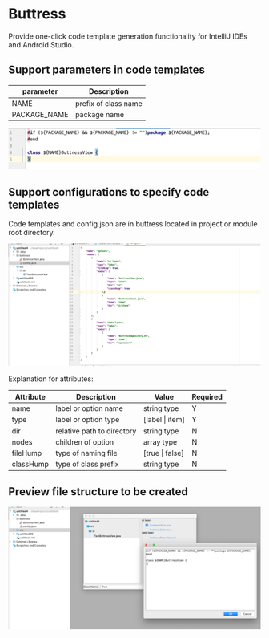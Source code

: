 # Buttress
Provide one-click code template generation functionality for IntelliJ IDEs and Android Studio.

## Support parameters in code templates

| parameter    | Description          |
|--------------|----------------------|
| NAME         | prefix of class name |
| PACKAGE_NAME | package name         |


![](snapshots/vlt.png)

## Support configurations to specify code templates
Code templates and config.json are in buttress located in project or module root directory.

![](snapshots/config.png)


Explanation for attributes:

| Attribute | Description                | Value               | Required |
|-----------|----------------------------|---------------------|----------|
| name      | label or option name       | string type         | Y        |
| type      | label or option type       | [label &#124; item] | Y        |
| dir       | relative path to directory | string type         | N        |
| nodes     | children of option         | array  type         | N        |
| fileHump  | type of naming file        | [true &#124; false] | N        |
| classHump | type of class prefix       | string type         | N        |

## Preview file structure to be created
![](snapshots/preview.png)